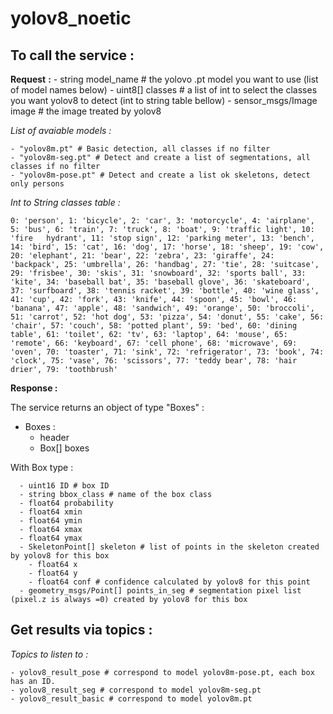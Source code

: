 # yolov8_noetic

## **To call the service :**

  **Request** **:**
    - string model_name  # the yolovo .pt model you want to use (list of model names below)
    - uint8[] classes  # a list of int to select the classes you want yolov8 to detect (int to string table bellow)
    - sensor_msgs/Image image  # the image treated by yolov8
    

  _List of avaiable models :_

    - "yolov8m.pt" # Basic detection, all classes if no filter
    - "yolov8m-seg.pt" # Detect and create a list of segmentations, all classes if no filter
    - "yolov8m-pose.pt" # Detect and create a list ok skeletons, detect only persons


  _Int to String classes table :_
  
    0: 'person', 1: 'bicycle', 2: 'car', 3: 'motorcycle', 4: 'airplane', 5: 'bus', 6: 'train', 7: 'truck', 8: 'boat', 9: 'traffic light', 10: 'fire   hydrant', 11: 'stop sign', 12: 'parking meter', 13: 'bench', 14: 'bird', 15: 'cat', 16: 'dog', 17: 'horse', 18: 'sheep', 19: 'cow', 20: 'elephant', 21: 'bear', 22: 'zebra', 23: 'giraffe', 24: 'backpack', 25: 'umbrella', 26: 'handbag', 27: 'tie', 28: 'suitcase', 29: 'frisbee', 30: 'skis', 31: 'snowboard', 32: 'sports ball', 33: 'kite', 34: 'baseball bat', 35: 'baseball glove', 36: 'skateboard', 37: 'surfboard', 38: 'tennis racket', 39: 'bottle', 40: 'wine glass', 41: 'cup', 42: 'fork', 43: 'knife', 44: 'spoon', 45: 'bowl', 46: 'banana', 47: 'apple', 48: 'sandwich', 49: 'orange', 50: 'broccoli', 51: 'carrot', 52: 'hot dog', 53: 'pizza', 54: 'donut', 55: 'cake', 56: 'chair', 57: 'couch', 58: 'potted plant', 59: 'bed', 60: 'dining table', 61: 'toilet', 62: 'tv', 63: 'laptop', 64: 'mouse', 65: 'remote', 66: 'keyboard', 67: 'cell phone', 68: 'microwave', 69: 'oven', 70: 'toaster', 71: 'sink', 72: 'refrigerator', 73: 'book', 74: 'clock', 75: 'vase', 76: 'scissors', 77: 'teddy bear', 78: 'hair drier', 79: 'toothbrush'

  **Response :**

  The service returns an object of type "Boxes" :
  
  - Boxes :
    - header
    - Box[] boxes
   
  With Box type :
  
      - uint16 ID # box ID
      - string bbox_class # name of the box class
      - float64 probability
      - float64 xmin
      - float64 ymin
      - float64 xmax
      - float64 ymax
      - SkeletonPoint[] skeleton # list of points in the skeleton created by yolov8 for this box
        - float64 x
        - float64 y
        - float64 conf # confidence calculated by yolov8 for this point
      - geometry_msgs/Point[] points_in_seg # segmentation pixel list (pixel.z is always =0) created by yolov8 for this box

## **Get results via topics :**

  _Topics to listen to :_
  
    - yolov8_result_pose # correspond to model yolov8m-pose.pt, each box has an ID.
    - yolov8_result_seg # correspond to model yolov8m-seg.pt
    - yolov8_result_basic # correspond to model yolov8m.pt

  

